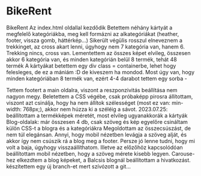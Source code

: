 # BikeRent
BikeRent
Az index.html oldallal kezdődik
Betettem néhány kártyát a megfelelő kategóriákba, meg kell formázni az alkategóriákat (heather, footer, vissza gomb, háttérkép...)
Sikerült végülis rosszul elneveznem a trekkinget, az cross akart lenni, úgyhogy nem 7 kategória van, hanem 6. Trekking nincs, cross van.
Lementettem az összes képet elvileg, összesen akkor 6 kategória van, és minden kategórián belül 8 termék, tehát 48 termék
A kártyákat betettem egy div class = containerbe, lehet hogy felesleges, de ez a mániám :D de kiveszem ha mondod.
Most úgy van, hogy minden kategóriában 8 termék van, ezért 4-4 darabot tettem egy sorba - <div class="col-sm-3">
Tettem footert a main oldalra, viszont a reszponzivitás beállítása nem nagyon megy. Beletettem a CSS végébe, csak próbaképp pirosra állítottam, viszont azt csinálja, hogy ha nem állítok szélességet (most ez van: min-width: 768px;), akkor nem húzza ki a széléig a sávot.
2023.07.25: beállítottam a termékképek méretét, most elvileg ugyanakkorák a kártyák
Blog-oldalak: már összesen 4  db, csak szöveg és kép egyelőre
csináltam külön CSS-t a blogra és a kategóriákra
Megoldottam az összecsúszást, de nem túl elegánsan. Annyi, hogy mobil nézetben levágja a szöveg alját, és akkor így nem csúszik rá a blog meg a footer. Persze jó lenne tudni, hogy mi volt a baja, úgyhogy visszaállíthatom.
Illetve az előzőhöz kapcsolódóan beállítottam mobil nézetben, hogy a szöveg mérete kisebb legyen.
Carouse-hez elkezdtem a blog képeket, a Balcsis blognál beállítottam a hivatkozást.
készítettem egy új branch-et mert szívózott a git...